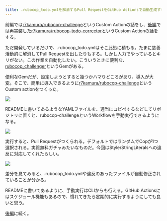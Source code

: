 ```yaml
---
title: .rubocop_todo.ymlを解消するPull RequestをGitHub Actionsで自動生成する (前編)
---
```

前編では[r7kamura/rubocop-challenge](https://github.com/r7kamura/rubocop-challenge)というCustom Actionの話をし、[後編](https://r7kamura.com/articles/2022-05-15-rubocop-todo-corrector)では再実装した[r7kamura/rubocop-todo-corrector](https://github.com/r7kamura/rubocop-todo-corrector)というCustom Actionの話をする。

ただ開発しているだけで、.rubocop\_todo.ymlはそこ此処に積もる。たまに慈善活動的に解消してPull Requestを出したりもする。しかし人力でやっているとキリがない。この作業を自動化したい。こういうときに便利な、[rubocop\_challenger](https://github.com/ryz310/rubocop_challenger)というGemがある。

便利なGemだが、設定しようとすると幾つかハマりどころがあり、導入が大変。そこで、簡単に導入できるように[r7kamura/rubocop-challenge](https://github.com/r7kamura/rubocop-challenge)というCustom actionをつくった。

![](https://lh3.googleusercontent.com/docs/ADP-6oEo9rw5Lvw5g3YmtjUbpEaRMdI6a8P7cyCBwK4-f-uzRWpMl6EnH5USnNP2v7YwslTYLRjn_qECt2zs_4qIYM0YVJFcABgGsbKlu47VSQrRiY0UB22Jk8JsngU0U9LyQ-Rh-XFWaz15zMcG8gajTatdeOKhxWr7n6dutgRQlDUS1CW_DXvzQ4ps7cRW0xCIvZnCSkl1SuBoElOgkbx8HeB10I80BbdPR1zNbh_3mRgMU5OFuWzco1ojmnBd9M8rXdwWPECZg9A7sz10VtGgY35lvUiDsMjxD678ddWgyjsj2LFPC2C93NzZFTc0M_tzq6kjyI6p0vMN062FSDoHeyAmx0JIBxid7cPGUZREWbimlfw2IwzfDmPZjxbzPBVLEKbgbAb5ns56DHoNyJ-o6MXxANLwG1ax0zAQTFBaGWuC3iXYxl04Vza1Z3U_UAgvT2mL9dQKNdiPQzhIEVL6vJqgKMsXzdJ3bei7X9CsbSIBocsTUXWQTQCMG-VWNw_3fn-B3eVsoZnf314A3DzE1Cu7cD8zq044pjkeDpvHuKi5AKppb1Z2v5hyq72HaQrdvQpChJGGf1Hs3M-mVkzZQ02N6AerkYm_jo9vQSHNCRRlvuvKJ4BmPeVgJhnZSjiOPj32zZSZHBqWLo3SVOaIAqrTyXcHJBf0vRON3JcjyGFxeO0RLUWeNxEM9ZkVOaRZn1hSjZYsG8u1Op8j4LsqpKbFqU8vd7WI2VtYAOJbncnBJ3ZyL3FnwW-NAW09iZKcdDuEtkLqGOJjH9njpPAFgiEQPrxkF39r3vCsuW0ZQRBoD9IOzt1pJz-lCugN-5ITGeKtGkE94WL_c7YmZG-rIe1X713M4QAdx54gw-V28FEL0-N0CWed-LeFX7RTafL4fUO6VEON3e6BY4kUYfDaRnsCuULu5MY6pdA8-rdwvJZBA4WNn-AIQPT7S8CzVAobVmZdveh01UQrA14yKFdCMX719KKbGqqH5DIAF6Zy_NBXB2NkBMWUIzEUOPWYuDsdGRPGYArAHKzyBW2DqrrobsvvP2qwZHdkL8h3LDxpuyCE3ddKHzLJXszIc30qcsGmzX4dCLzXy4cX0P-beX6U5wf_dPcRxSsPzo1Xamp55r3WCrkqNvhP8TkYuleHzCbrot_Gbw41Qr6ZRaOiV45zYNIJliHo3xfcuLgO9I31i6NbEOBrBfyvwYTkxauVzVoV_V1vx_oPxI4Ivolpj0lVQM3YlPPuiMyejKRKaN9Fie77KTTA)

READMEに書いてあるようなYAMLファイルを、適当にコピペするなどしてリポジトリに置くと、rubocop-challengeというWorkflowを手動実行できるようになる。

![](https://lh3.googleusercontent.com/docs/ADP-6oFftvqL2XxVi9XPFIomeTtk5kl8cUPca0e9KL-Q6nfnzxDc8TTwMx9DlB-mLsZLAElOrWsYWccYld5fswTYNu0HsRoY9AeLhceT9bHUk_uN5DW_CZschvH3eXHUNazrMddyxZIll0vypT-8nvQTH0ZMMmh00aTHYlVXJANt6rl9zvzIe35Y8w-hA6HIf5V8UwqshZrIkYanci0RewLotwOl-IYzfpH8iFm4Z_N2aTR4t2Jk81EO1JkDX_tOD0mb5wJGstKoYbLW3F_AOhN62LxPmhiT2hBo03mrNTP0GcdzLOm07BnDEVgGtFHMuoHxlB0YQmPrABHJA3XizBirnZhQsFcukmH1CDhumwffFPc2-BW_oNXa1bq92gSrkv8HLPCAk7KOyZWhK9cx_lva7TN0vZHqoFYU1J2-gU0EiJnWMlIQIEEnh7-4jlc_xZIjKDxC3OqKawgHn6mNP2VBUC5bBrpJue845uYBUN15j7D3MLYPhPjl265SOR-Hjt78E4_kRU-Jjx12anM7euVy_QRmqSPD8zeGHRp2NZNeAy1sbdbKBGL0bZkKPU1Ir8T_NcxmtA0-YVyRV0m0ZOu_uLvNxWbj2OknoKSYpg2v8EFWHjChjz9rvPloFGlY8KGWsT0l_jM6osTL6S8LtJ6NmEUdHMunF8cQlPY20omY9dKeRKqDUf-s1PvPY6BQIF2C_FAwjhPnzNyibqsrIRds5-6_h390Em5Mfw1fQ4h7I-M7QLonszBOnDVBsV4Rfw-wo1C0sAxkr3v7iFGSbf5C8bEuuRT0n3vlPDWXH77dPkw1IUlJfL6EOc07SGVFBEXexftSdvryz0tW6S4vfA1_fIDx5buR2MQiju7JdoCuKPbnn5_ls-TgKS-kbmuEuF-Yaai5GsXMIxx38yW_FnL-QEfckcbApi7s-ajyAsFuk0SIKaV1719n-8pFXEkpZme_e8w-96n49w7Rplr0yWNEcx2kO2zJUjeuC3cMhd3Z99YtPbreGYPFpnlXjGd7YAMtFGToONpA037lh-P4n8ie_Ut1GPP4xpWAdChNhgec-Doo5YZPim70Y2rresuf77VRRNCJuXGc8Z9YW6J7MxLBDlX-Yg-m6nR-NRgjQTlN1MlxLvCcWNbcBtAuAbtFt0FGh_zoHU9iNwfLY_xsz9YR63GbKVRVa391YNm50OAkpVhugtoNjns4MxJ3xQEzWDo2qA02I_oRE7DMJgJ00N5oSXpis9_PDFGQu_DmnCVesOalTrz-)

実行すると、Pull Requestがつくられる。デフォルトではランダムでCopが1つ選択される。実質無料ガチャみたいなものだ。今回はStyle/StringLiteralsへの違反に対応してくれたらしい。

![](https://lh3.googleusercontent.com/docs/ADP-6oELzfdG19u0STJS-BNVCF2KlkdnQxhE5Wttv-XqAwPXvESxG01_8KeSj71eriXe5tXg6-20sUNgzuRwb5SnsGP_PGSOCrffgdKrOoyNqzuvWgt5uSas1IV-_tAXFZKO2ylGy3jsJP3C-r1D6KLcgnYazcuqeoSCRpldh2oqz75KFh52x_4HSpLSkhYhxjdzHTGmFhH5KrGSYaOZfQQo0MxiqAF3IS3qldS_N0Pb3xVR8_z1dPfL0v4jy0PdQVJxGkJKOsDE62AY1nyBRbdsMCKN4tvcxTj6onBOQdxT1khBQhyB48ir-5ojYph6Hk1iNuCeBFsZrg_3hW2hHxQhg6Zp6HgMIC3MVGjbM3TmiKCjn_8c9n5YcJDAGCZ4kJO-jTMo5I5T1pTNptOdhWdO1WkeHBmMn-MQo614-ds2_KNnmQVQ0HN9zHsLG0t9yc5dsf-sbPa327e1h1IutUS_k7E2hQ4CbJYhTqpRNqsPmVfOLthJcxQalxXI0HWUcIHTW_ZD_TFU2lZH5E-ZdE8XUQCg-yuSsFWwny4DJbt9Ser3RKF7om_xHne1nfalTGJvGE_m3VUglNBysVL3uuUjN1ZmMvaXcPUo4ySxqxe5Ia67nhNurf9pOf-9G6H3xVvS8VeCOm0-vI21yUneU8b7yFd4O4f9poMGqlJup7UtSywtm4bxpjYJKoG1nTeatakVf92VOLgMrcC6JaTLIHyDNhzNTPYIfqbvc6t2EY6Urs9wgkvt-rZMTI13qJ7jsOyDt4Xh7sAhLoe_l-Ju-3X7e6LDpQ29Gv4rWivdEB_U8V2c6AAgDqigCJCBEJdPJ6zKDROuNiwwh7PcDM-9vDJnHTcY81pj1ZhCVNpvfmWPmlYtP2MTiQoxCe-xHJacj5RMl85PM1kptIVUlYgW6hWaMA0OIPIiBVzOSJqByNYgdtI-XWFGzLoGYfWjNgD2ILz61yomy-GivxFX-DR3MgSjfHrCI0_touMh1iWQt_Q-lOvWgZTolt6F-r3VQhzjaFwMIfu41BXjztWzHQ7VqW7-BeXoGjZKVCOQYc665jVzcuVqsKLj32ltIukL5URKmNye_EZ4nPAcoEQiDx28ge3gfP_X3XNhEXn0qKI_FuISKZIln7rVRG1fPJAv4YfwMeeoVW6Fi0MCDz1k4QEYw17BT3YzguGTfL9qUPCD_W-8gTtyLksipFkyzAM8gT6946gFlKQVcE-eP_UhMODORaKx67W_EZN3ylKgQklh5lQ6nt20OS4l)

差分を見てみると、.rubocop\_todo.ymlや違反のあったファイルが自動修正されていることが分かる。

READMEに書いてあるように、手動実行はCLIからも行える。GitHub Actionsにはスケジュール機能もあるので、慣れてきたら定期的に実行するようにしても良いと思う。

[後編](https://r7kamura.com/articles/2022-05-15-rubocop-todo-corrector)に続く。
